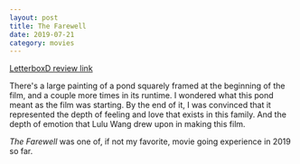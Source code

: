 ```yaml
---
layout: post
title: The Farewell
date: 2019-07-21
category: movies
---
```

 
[LetterboxD review link](https://letterboxd.com/samarthbhaskar/film/the-farewell-2019/)

There's a large painting of a pond squarely framed at the beginning of the film, and a couple more times in its runtime. I wondered what this pond meant as the film was starting. By the end of it, I was convinced that it represented the depth of feeling and love that exists in this family. And the depth of emotion that Lulu Wang drew upon in making this film. 

<em>The Farewell</em> was one of, if not my favorite, movie going experience in 2019 so far.